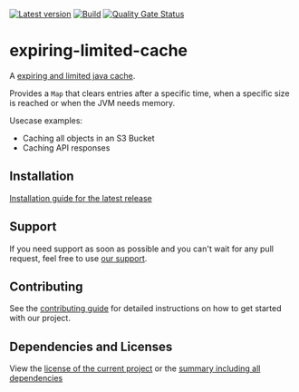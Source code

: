 [![Latest version](https://img.shields.io/maven-central/v/software.xdev/expiring-limited-cache?logo=apache%20maven)](https://mvnrepository.com/artifact/software.xdev/expiring-limited-cache)
[![Build](https://img.shields.io/github/actions/workflow/status/xdev-software/expiring-limited-cache/checkBuild.yml?branch=develop)](https://github.com/xdev-software/expiring-limited-cache/actions/workflows/checkBuild.yml?query=branch%3Adevelop)
[![Quality Gate Status](https://sonarcloud.io/api/project_badges/measure?project=xdev-software_expiring-limited-cache&metric=alert_status)](https://sonarcloud.io/dashboard?id=xdev-software_expiring-limited-cache)

# expiring-limited-cache

A [expiring and limited java cache](./expiring-limited-cache/src/main/java/software/xdev/caching/ExpiringLimitedCache.java).

Provides a ``Map`` that clears entries after a specific time, when a specific size is reached or when the JVM needs memory.

Usecase examples:
* Caching all objects in an S3 Bucket
* Caching API responses

## Installation
[Installation guide for the latest release](https://github.com/xdev-software/expiring-limited-cache/releases/latest#Installation)

## Support
If you need support as soon as possible and you can't wait for any pull request, feel free to use [our support](https://xdev.software/en/services/support).

## Contributing
See the [contributing guide](./CONTRIBUTING.md) for detailed instructions on how to get started with our project.

## Dependencies and Licenses
View the [license of the current project](LICENSE) or the [summary including all dependencies](https://xdev-software.github.io/expiring-limited-cache/dependencies)
